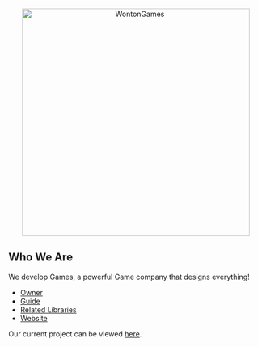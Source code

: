 <div align="center">
	<br />
	<p>
		<a href="https://linktr.ee/raphael065/"><img src="https://i.ibb.co/KjrM4D0/ymhryjcv-removebg-preview.png" width="450" alt="WontonGames" /></a>
	</p>
</div>

## Who We Are

We develop Games, a powerful Game company that designs everything! 

- [Owner]
- [Guide]
- [Related Libraries]
- [Website]

Our current project can be viewed [here][Project].

[Owner]: https://github.com/Raphael065
[Guide]: https://github.com/Raphael065
[Related Libraries]: https://discord.com/developers/docs/topics/community-resources#libraries
[Project]: https://github.com/Raphael065
[Website]: linktr.ee/raphael065
